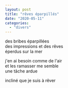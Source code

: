 ```yaml
---
layout: post
title: "rêves éparpillés"
date: "2020-05-11"
categories: 
  - "divers"
---
```


des bribes éparpillées  
des impressions et des rêves  
éperdus sur la mer

j'en ai besoin comme de l'air  
et les ramasser me semble  
une tâche ardue

incliné que je suis à rêver  
